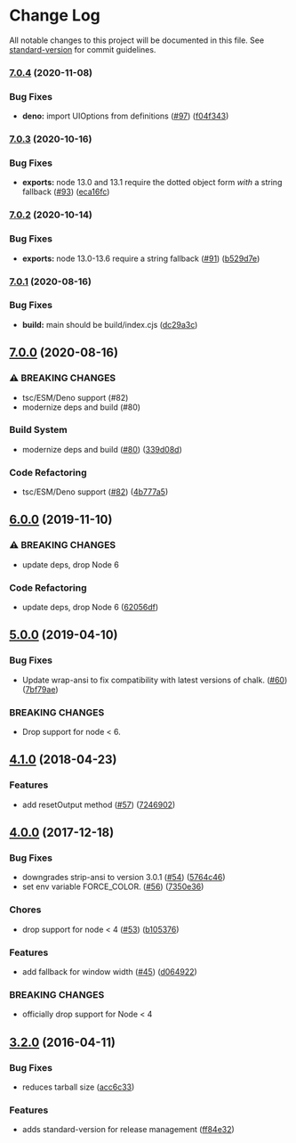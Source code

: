 # Change Log

All notable changes to this project will be documented in this file.
See [standard-version](https://github.com/conventional-changelog/standard-version) for commit guidelines.

### [7.0.4](https://www.github.com/yargs/cliui/compare/v7.0.3...v7.0.4) (2020-11-08)

### Bug Fixes

* **deno:** import UIOptions from
  definitions ([#97](https://www.github.com/yargs/cliui/issues/97)) ([f04f343](https://www.github.com/yargs/cliui/commit/f04f3439bc78114c7e90f82ff56f5acf16268ea8))

### [7.0.3](https://www.github.com/yargs/cliui/compare/v7.0.2...v7.0.3) (2020-10-16)

### Bug Fixes

* **exports:** node 13.0 and 13.1 require the dotted object form _with_ a string
  fallback ([#93](https://www.github.com/yargs/cliui/issues/93)) ([eca16fc](https://www.github.com/yargs/cliui/commit/eca16fc05d26255df3280906c36d7f0e5b05c6e9))

### [7.0.2](https://www.github.com/yargs/cliui/compare/v7.0.1...v7.0.2) (2020-10-14)

### Bug Fixes

* **exports:** node 13.0-13.6 require a string
  fallback ([#91](https://www.github.com/yargs/cliui/issues/91)) ([b529d7e](https://www.github.com/yargs/cliui/commit/b529d7e432901af1af7848b23ed6cf634497d961))

### [7.0.1](https://www.github.com/yargs/cliui/compare/v7.0.0...v7.0.1) (2020-08-16)

### Bug Fixes

* **build:** main should be
  build/index.cjs ([dc29a3c](https://www.github.com/yargs/cliui/commit/dc29a3cc617a410aa850e06337b5954b04f2cb4d))

## [7.0.0](https://www.github.com/yargs/cliui/compare/v6.0.0...v7.0.0) (2020-08-16)

### ⚠ BREAKING CHANGES

* tsc/ESM/Deno support (#82)
* modernize deps and build (#80)

### Build System

* modernize deps and
  build ([#80](https://www.github.com/yargs/cliui/issues/80)) ([339d08d](https://www.github.com/yargs/cliui/commit/339d08dc71b15a3928aeab09042af94db2f43743))

### Code Refactoring

* tsc/ESM/Deno
  support ([#82](https://www.github.com/yargs/cliui/issues/82)) ([4b777a5](https://www.github.com/yargs/cliui/commit/4b777a5fe01c5d8958c6708695d6aab7dbe5706c))

## [6.0.0](https://www.github.com/yargs/cliui/compare/v5.0.0...v6.0.0) (2019-11-10)

### ⚠ BREAKING CHANGES

* update deps, drop Node 6

### Code Refactoring

* update deps, drop Node 6 ([62056df](https://www.github.com/yargs/cliui/commit/62056df))

## [5.0.0](https://github.com/yargs/cliui/compare/v4.1.0...v5.0.0) (2019-04-10)

### Bug Fixes

* Update wrap-ansi to fix compatibility with latest versions of
  chalk. ([#60](https://github.com/yargs/cliui/issues/60)) ([7bf79ae](https://github.com/yargs/cliui/commit/7bf79ae))

### BREAKING CHANGES

* Drop support for node < 6.

<a name="4.1.0"></a>

## [4.1.0](https://github.com/yargs/cliui/compare/v4.0.0...v4.1.0) (2018-04-23)

### Features

* add resetOutput
  method ([#57](https://github.com/yargs/cliui/issues/57)) ([7246902](https://github.com/yargs/cliui/commit/7246902))

<a name="4.0.0"></a>

## [4.0.0](https://github.com/yargs/cliui/compare/v3.2.0...v4.0.0) (2017-12-18)

### Bug Fixes

* downgrades strip-ansi to version
  3.0.1 ([#54](https://github.com/yargs/cliui/issues/54)) ([5764c46](https://github.com/yargs/cliui/commit/5764c46))
* set env variable
  FORCE_COLOR. ([#56](https://github.com/yargs/cliui/issues/56)) ([7350e36](https://github.com/yargs/cliui/commit/7350e36))

### Chores

* drop support for node <
  4 ([#53](https://github.com/yargs/cliui/issues/53)) ([b105376](https://github.com/yargs/cliui/commit/b105376))

### Features

* add fallback for window
  width ([#45](https://github.com/yargs/cliui/issues/45)) ([d064922](https://github.com/yargs/cliui/commit/d064922))

### BREAKING CHANGES

* officially drop support for Node < 4

<a name="3.2.0"></a>

## [3.2.0](https://github.com/yargs/cliui/compare/v3.1.2...v3.2.0) (2016-04-11)

### Bug Fixes

* reduces tarball size ([acc6c33](https://github.com/yargs/cliui/commit/acc6c33))

### Features

* adds standard-version for release management ([ff84e32](https://github.com/yargs/cliui/commit/ff84e32))
